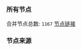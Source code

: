 ### 所有节点
合并节点总数: `1167`
[节点链接](https://raw.githubusercontent.com/rzhy1/11/master/sub/sub_merge_base64.txt)

### 节点来源
